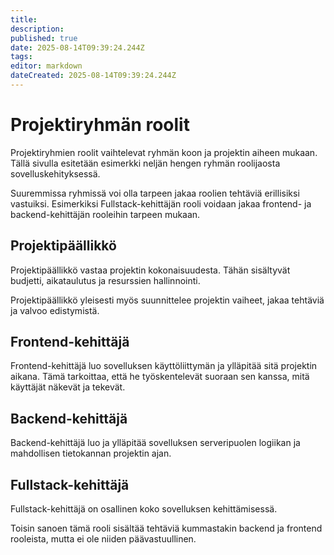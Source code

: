 ```yaml
---
title: 
description: 
published: true
date: 2025-08-14T09:39:24.244Z
tags: 
editor: markdown
dateCreated: 2025-08-14T09:39:24.244Z
---
```


# Projektiryhmän roolit 

Projektiryhmien roolit vaihtelevat ryhmän koon ja projektin aiheen mukaan. Tällä sivulla esitetään esimerkki neljän hengen ryhmän roolijaosta sovelluskehityksessä. 

Suuremmissa ryhmissä voi olla tarpeen jakaa roolien tehtäviä erillisiksi vastuiksi. Esimerkiksi Fullstack-kehittäjän rooli voidaan jakaa frontend- ja backend-kehittäjän rooleihin tarpeen mukaan. 

 

## Projektipäällikkö 

Projektipäällikkö vastaa projektin kokonaisuudesta. Tähän sisältyvät budjetti, aikataulutus ja resurssien hallinnointi. 

Projektipäällikkö yleisesti myös suunnittelee projektin vaiheet, jakaa tehtäviä ja valvoo edistymistä. 

 
## Frontend-kehittäjä 

Frontend-kehittäjä luo sovelluksen käyttöliittymän ja ylläpitää sitä projektin aikana. Tämä tarkoittaa, että he työskentelevät suoraan sen kanssa, mitä käyttäjät näkevät ja tekevät. 

 

## Backend-kehittäjä 

Backend-kehittäjä luo ja ylläpitää sovelluksen serveripuolen logiikan ja mahdollisen tietokannan projektin ajan. 

 
## Fullstack-kehittäjä 

Fullstack-kehittäjä on osallinen koko sovelluksen kehittämisessä. 

Toisin sanoen tämä rooli sisältää tehtäviä kummastakin backend ja frontend rooleista, mutta ei ole niiden päävastuullinen. 